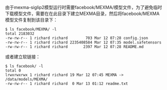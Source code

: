 由于mexma-siglip2模型运行时需要facebook/MEXMA/模型文件，为了避免临时下载模型文件，需要在在此目录下建立MEXMA目录，然后将facebook/MEXMA模型文件复制到该目录下：

```
$ ls facebook/MEXMA/ -l
total 2183032
-rw-rw-r-- 1 richard richard        703 Mar 12 07:28 config.json
-rw-rw-r-- 1 richard richard 2235408584 Mar 12 07:35 model.safetensors
-rw-rw-r-- 1 richard richard       2397 Mar 12 07:28 README.md
```

或者建立软链接：

```
$ ls facebook/ -l
total 0
lrwxrwxrwx 1 richard richard 19 Mar 12 07:45 MEXMA -> /data/models/MEXMA/
-rw-rw-r-- 1 richard richard  0 Mar 13 01:12 readme.txt

```